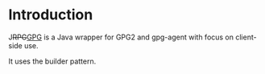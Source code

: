 Introduction
============

J<del>RPG</del><ins>GPG</ins> is a Java wrapper for GPG2 and gpg-agent with focus on
client-side use.

It uses the builder pattern.
